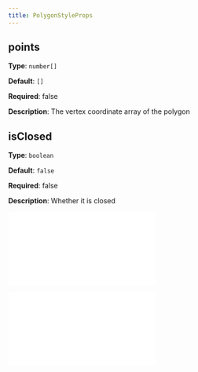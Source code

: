 ```yaml
---
title: PolygonStyleProps
---
```


## points

**Type**: `number[]`

**Default**: `[]`

**Required**: false

**Description**: The vertex coordinate array of the polygon

## isClosed

**Type**: `boolean`

**Default**: `false`

**Required**: false

**Description**: Whether it is closed

<embed src="../../common/MarkerStyleProps.en.md"></embed>

<embed src="../../common/BaseStyleProps.en.md"></embed>
